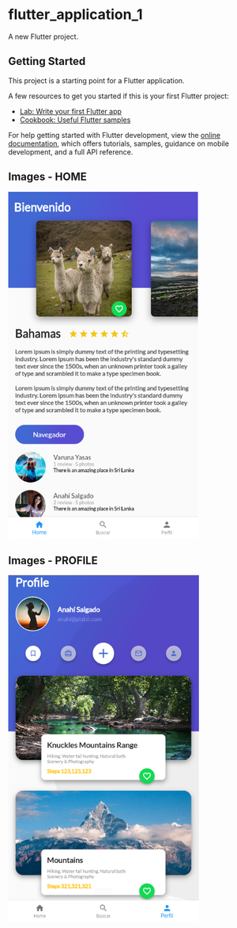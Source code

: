 # flutter_application_1

A new Flutter project.

## Getting Started

This project is a starting point for a Flutter application.

A few resources to get you started if this is your first Flutter project:

- [Lab: Write your first Flutter app](https://docs.flutter.dev/get-started/codelab)
- [Cookbook: Useful Flutter samples](https://docs.flutter.dev/cookbook)

For help getting started with Flutter development, view the
[online documentation](https://docs.flutter.dev/), which offers tutorials,
samples, guidance on mobile development, and a full API reference.

## Images - HOME
<img height="700" src="https://raw.githubusercontent.com/QPRodrigo/Proyect-Movil/main/readme_images/Capture-home.PNG"> 

## Images - PROFILE
<img height="700" src="https://raw.githubusercontent.com/QPRodrigo/Proyect-Movil/main/readme_images/Capture_Profile.PNG"> 

